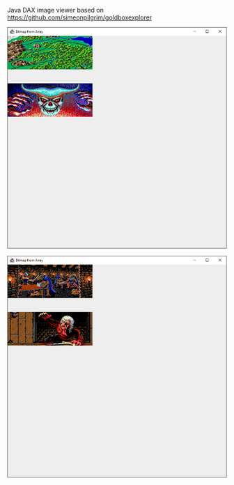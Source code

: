 Java DAX image viewer based on https://github.com/simeonpilgrim/goldboxexplorer

<img src="img/coab.png">
<p/>
<img src="img/cok.png">